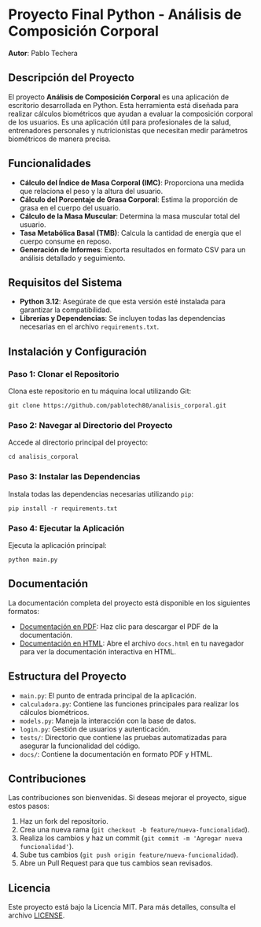 <h1>Proyecto Final Python - Análisis de Composición Corporal</h1>

<p><strong>Autor</strong>: Pablo Techera</p>

<h2>Descripción del Proyecto</h2>

<p>El proyecto <strong>Análisis de Composición Corporal</strong> es una aplicación de escritorio desarrollada en Python. Esta herramienta está diseñada para realizar cálculos biométricos que ayudan a evaluar la composición corporal de los usuarios. Es una aplicación útil para profesionales de la salud, entrenadores personales y nutricionistas que necesitan medir parámetros biométricos de manera precisa.</p>

<h2>Funcionalidades</h2>

<ul>
    <li><strong>Cálculo del Índice de Masa Corporal (IMC)</strong>: Proporciona una medida que relaciona el peso y la altura del usuario.</li>
    <li><strong>Cálculo del Porcentaje de Grasa Corporal</strong>: Estima la proporción de grasa en el cuerpo del usuario.</li>
    <li><strong>Cálculo de la Masa Muscular</strong>: Determina la masa muscular total del usuario.</li>
    <li><strong>Tasa Metabólica Basal (TMB)</strong>: Calcula la cantidad de energía que el cuerpo consume en reposo.</li>
    <li><strong>Generación de Informes</strong>: Exporta resultados en formato CSV para un análisis detallado y seguimiento.</li>
</ul>

<h2>Requisitos del Sistema</h2>

<ul>
    <li><strong>Python 3.12</strong>: Asegúrate de que esta versión esté instalada para garantizar la compatibilidad.</li>
    <li><strong>Librerías y Dependencias</strong>: Se incluyen todas las dependencias necesarias en el archivo <code>requirements.txt</code>.</li>
</ul>

<h2>Instalación y Configuración</h2>

<h3>Paso 1: Clonar el Repositorio</h3>

<p>Clona este repositorio en tu máquina local utilizando Git:</p>

<pre><code>git clone https://github.com/pablotech80/analisis_corporal.git</code></pre>

<h3>Paso 2: Navegar al Directorio del Proyecto</h3>

<p>Accede al directorio principal del proyecto:</p>

<pre><code>cd analisis_corporal</code></pre>

<h3>Paso 3: Instalar las Dependencias</h3>

<p>Instala todas las dependencias necesarias utilizando <code>pip</code>:</p>

<pre><code>pip install -r requirements.txt</code></pre>

<h3>Paso 4: Ejecutar la Aplicación</h3>

<p>Ejecuta la aplicación principal:</p>

<pre><code>python main.py</code></pre>

<h2>Documentación</h2>

<p>La documentación completa del proyecto está disponible en los siguientes formatos:</p>

<ul>
    <li><a href="docs.pdf">Documentación en PDF</a>: Haz clic para descargar el PDF de la documentación.</li>
    <li><a href="docs.html">Documentación en HTML</a>: Abre el archivo <code>docs.html</code> en tu navegador para ver la documentación interactiva en HTML.</li>
</ul>

<h2>Estructura del Proyecto</h2>

<ul>
    <li><code>main.py</code>: El punto de entrada principal de la aplicación.</li>
    <li><code>calculadora.py</code>: Contiene las funciones principales para realizar los cálculos biométricos.</li>
    <li><code>models.py</code>: Maneja la interacción con la base de datos.</li>
    <li><code>login.py</code>: Gestión de usuarios y autenticación.</li>
    <li><code>tests/</code>: Directorio que contiene las pruebas automatizadas para asegurar la funcionalidad del código.</li>
    <li><code>docs/</code>: Contiene la documentación en formato PDF y HTML.</li>
</ul>

<h2>Contribuciones</h2>

<p>Las contribuciones son bienvenidas. Si deseas mejorar el proyecto, sigue estos pasos:</p>

<ol>
    <li>Haz un fork del repositorio.</li>
    <li>Crea una nueva rama (<code>git checkout -b feature/nueva-funcionalidad</code>).</li>
    <li>Realiza los cambios y haz un commit (<code>git commit -m 'Agregar nueva funcionalidad'</code>).</li>
    <li>Sube tus cambios (<code>git push origin feature/nueva-funcionalidad</code>).</li>
    <li>Abre un Pull Request para que tus cambios sean revisados.</li>
</ol>

<h2>Licencia</h2>

<p>Este proyecto está bajo la Licencia MIT. Para más detalles, consulta el archivo <a href="LICENSE">LICENSE</a>.</p>






